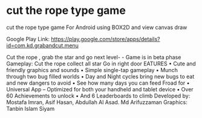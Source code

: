 cut the rope type game
==================

cut the rope type game
For Android
using BOX2D
and view canvas draw


Google Play Link: https://play.google.com/store/apps/details?id=com.kd.grabandcut.menu


Cut the rope , grab the star and go next level- - Game is in beta phase
Gameplay:
Cut the rope
collect all star 
Go in right door
EATURES
• Cute and friendly graphics and sounds 
• Simple single-tap gameplay 
• Munch through two bug filled worlds 
• Day and Night cycles bring new bugs to eat and new dangers to avoid 
• See how many days you can feed Froad for 
• Universal App – Optimized for both your handheld and tablet device 
• Over 60 Achievements to unlock 
• And 6 Leaderboards to climb
Developed by: Mostafa Imran, Asif Hasan, Abdullah Al Asad. Md Arifuzzaman
Graphics: Tanbin Islam Siyam
